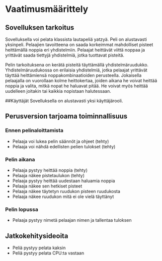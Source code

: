 # Vaatimusmäärittely
## Sovelluksen tarkoitus
Sovelluksella voi pelata klassista lautapeliä yatzyä. Peli on alustavasti yksinpeli. Pelaajien tavoitteena on saada korkeimmat mahdolliset pisteet heittämällä noppia eri yhdistelmiin. Pelaajat heittävät viittä noppaa ja yrittävät saada tiettyjä yhdistelmiä, jotka tuottavat pisteitä.

Pelin tarkoituksena on kerätä pisteitä täyttämällä yhdistelmäruudukko. Yhdistelmäruudukossa on erilaisia yhdistelmiä, jotka pelaajat yrittävät täyttää heittämiensä noppakombinaatioiden perusteella. Jokaisella pelaajalla on vuorollaan kolme heittokertaa, joiden aikana he voivat heittää noppia ja valita, mitkä nopat he haluavat pitää. He voivat myös heittää uudelleen joitakin tai kaikkia nopistaan halutessaan.

##Käyttäjät
Sovelluksella on alustavasti yksi käyttäjärooli.

## Perusversion tarjoama toiminnallisuus

### Ennen pelinaloittamista
- Pelaaja voi lukea pelin säännöt ja ohjeet  (tehty)
- Pelaaja voi nähdä edellisten pelien tulokset  (tehty)

### Pelin aikana
- Pelaaja pystyy heittää noppia  (tehty)
- Pelaaja näkee pistetaulukon (tehty)
- Pelaaja pystyy heittää uudestaan haluamia noppia
- Pelaaja näkee sen hetkiset pisteet
- Pelaaja näkee täytetyn ruudukon pisteen ruudukosta
- Pelaaja näkee ruudukon mitä ei ole vielä täyttänyt

### Pelin lopussa
- Pelaaja pystyy nimetä pelaajan nimen ja tallentaa tuloksen


## Jatkokehitysideoita

- Peliä pystyy pelata kaksin
- Peliä pystyy pelata CPU:ta vastaan
